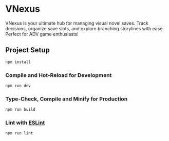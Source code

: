 # VNexus

VNexus is your ultimate hub for managing visual novel saves. Track decisions, organize save slots, and explore branching storylines with ease. Perfect for ADV game enthusiasts!

## Project Setup

```sh
npm install
```

### Compile and Hot-Reload for Development

```sh
npm run dev
```

### Type-Check, Compile and Minify for Production

```sh
npm run build
```

### Lint with [ESLint](https://eslint.org/)

```sh
npm run lint
```
